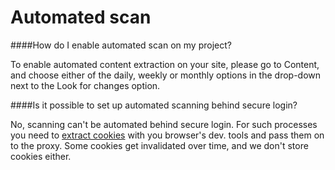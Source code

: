 # Automated scan

####How do I enable automated scan on my project?

To enable automated content extraction on your site, please go to Content, and choose either of the daily, weekly or monthly options in the drop-down next to the Look for changes option.


####Is it possible to set up automated scanning behind secure login?  
  
No, scanning can't be automated behind secure login. For such processes you need to [extract cookies](secure-login.md) with you browser's dev. tools and pass them on to the proxy. Some cookies get invalidated over time, and we don't store cookies either.  
  